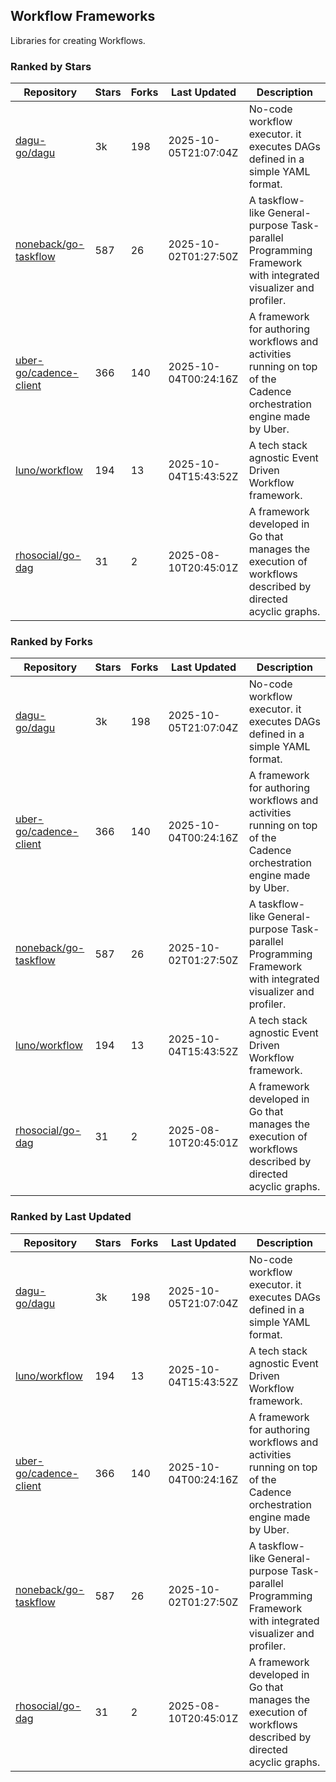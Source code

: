 ## Workflow Frameworks

Libraries for creating Workflows.

### Ranked by Stars

| Repository | Stars | Forks | Last Updated | Description | 
|------------|-------|-------|--------------|-------------|
| [dagu-go/dagu](https://github.com/dagu-go/dagu) | 3k | 198 | 2025-10-05T21:07:04Z |  No-code workflow executor. it executes DAGs defined in a simple YAML format. |
| [noneback/go-taskflow](https://github.com/noneback/go-taskflow) | 587 | 26 | 2025-10-02T01:27:50Z |  A taskflow-like General-purpose Task-parallel Programming Framework with integrated visualizer and profiler. |
| [uber-go/cadence-client](https://github.com/uber-go/cadence-client) | 366 | 140 | 2025-10-04T00:24:16Z |  A framework for authoring workflows and activities running on top of the Cadence orchestration engine made by Uber. |
| [luno/workflow](https://github.com/luno/workflow) | 194 | 13 | 2025-10-04T15:43:52Z |  A tech stack agnostic Event Driven Workflow framework. |
| [rhosocial/go-dag](https://github.com/rhosocial/go-dag) | 31 | 2 | 2025-08-10T20:45:01Z |  A framework developed in Go that manages the execution of workflows described by directed acyclic graphs. |

### Ranked by Forks

| Repository | Stars | Forks | Last Updated | Description | 
|------------|-------|-------|--------------|-------------|
| [dagu-go/dagu](https://github.com/dagu-go/dagu) | 3k | 198 | 2025-10-05T21:07:04Z |  No-code workflow executor. it executes DAGs defined in a simple YAML format. |
| [uber-go/cadence-client](https://github.com/uber-go/cadence-client) | 366 | 140 | 2025-10-04T00:24:16Z |  A framework for authoring workflows and activities running on top of the Cadence orchestration engine made by Uber. |
| [noneback/go-taskflow](https://github.com/noneback/go-taskflow) | 587 | 26 | 2025-10-02T01:27:50Z |  A taskflow-like General-purpose Task-parallel Programming Framework with integrated visualizer and profiler. |
| [luno/workflow](https://github.com/luno/workflow) | 194 | 13 | 2025-10-04T15:43:52Z |  A tech stack agnostic Event Driven Workflow framework. |
| [rhosocial/go-dag](https://github.com/rhosocial/go-dag) | 31 | 2 | 2025-08-10T20:45:01Z |  A framework developed in Go that manages the execution of workflows described by directed acyclic graphs. |

### Ranked by Last Updated

| Repository | Stars | Forks | Last Updated | Description | 
|------------|-------|-------|--------------|-------------|
| [dagu-go/dagu](https://github.com/dagu-go/dagu) | 3k | 198 | 2025-10-05T21:07:04Z |  No-code workflow executor. it executes DAGs defined in a simple YAML format. |
| [luno/workflow](https://github.com/luno/workflow) | 194 | 13 | 2025-10-04T15:43:52Z |  A tech stack agnostic Event Driven Workflow framework. |
| [uber-go/cadence-client](https://github.com/uber-go/cadence-client) | 366 | 140 | 2025-10-04T00:24:16Z |  A framework for authoring workflows and activities running on top of the Cadence orchestration engine made by Uber. |
| [noneback/go-taskflow](https://github.com/noneback/go-taskflow) | 587 | 26 | 2025-10-02T01:27:50Z |  A taskflow-like General-purpose Task-parallel Programming Framework with integrated visualizer and profiler. |
| [rhosocial/go-dag](https://github.com/rhosocial/go-dag) | 31 | 2 | 2025-08-10T20:45:01Z |  A framework developed in Go that manages the execution of workflows described by directed acyclic graphs. |

